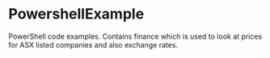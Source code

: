 # PowershellExample
PowerShell code examples.
Contains finance which is used to look at prices for ASX listed companies and also exchange rates.
